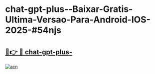 # chat-gpt-plus--Baixar-Gratis-Ultima-Versao-Para-Android-IOS-2025-#54njs

# <h2><a href="https://ainizakaria.my?title=chat-gpt-plus-&ref=24M">🔗👉 🔴 chat-gpt-plus-</a></h2>

[![acn](https://github.com/user-attachments/assets/0f9c940e-d8b0-45ae-aac7-cd30a18b3e1c)](https://ainizakaria.my?title=chat-gpt-plus-&ref=24M)

